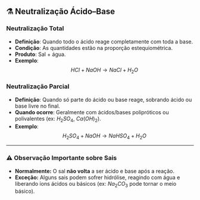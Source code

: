 ## ⚗️ Neutralização Ácido–Base

### Neutralização Total
- **Definição**: Quando todo o ácido reage completamente com toda a base.
- **Condição**: As quantidades estão na proporção estequiométrica.
- **Produto**: Sal + água.
- **Exemplo**:
  $$
  HCl + NaOH \rightarrow NaCl + H_2O
  $$

### Neutralização Parcial
- **Definição**: Quando só parte do ácido ou base reage, sobrando ácido ou base livre no final.
- **Quando ocorre**: Geralmente com ácidos/bases polipróticos ou polivalentes (ex: $H_2SO_4$, $Ca(OH)_2$).
- **Exemplo**:
  $$
  H_2SO_4 + NaOH \rightarrow NaHSO_4 + H_2O
  $$

---

### ⚠️ Observação Importante sobre Sais

- **Normalmente:** O sal **não volta** a ser ácido e base após a reação.
- **Exceção:** Alguns sais podem sofrer hidrólise, reagindo com água e liberando íons ácidos ou básicos (ex: $Na_2CO_3$ pode tornar o meio básico).
